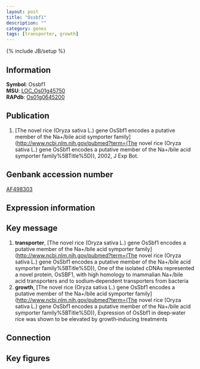 ```yaml
---
layout: post
title: "Ossbf1"
description: ""
category: genes
tags: [transporter, growth]
---
```

{% include JB/setup %}

## Information
__Symbol__: Ossbf1  
__MSU__: [LOC_Os01g45750](http://rice.plantbiology.msu.edu/cgi-bin/ORF_infopage.cgi?orf=LOC_Os01g45750)  
__RAPdb__: [Os01g0645200](http://rapdb.dna.affrc.go.jp/viewer/gbrowse_details/irgsp1?name=Os01g0645200)  

## Publication
1. [The novel rice (Oryza sativa L.) gene OsSbf1 encodes a putative member of the Na+/bile acid symporter family](http://www.ncbi.nlm.nih.gov/pubmed?term=(The novel rice (Oryza sativa L.) gene OsSbf1 encodes a putative member of the Na+/bile acid symporter family%5BTitle%5D)), 2002, J Exp Bot.

## Genbank accession number
[AF498303](http://www.ncbi.nlm.nih.gov/nuccore/AF498303)

## Expression information

## Key message
1. __transporter__, [The novel rice (Oryza sativa L.) gene OsSbf1 encodes a putative member of the Na+/bile acid symporter family](http://www.ncbi.nlm.nih.gov/pubmed?term=(The novel rice (Oryza sativa L.) gene OsSbf1 encodes a putative member of the Na+/bile acid symporter family%5BTitle%5D)),  One of the isolated cDNAs represented a novel protein, OsSBF1, with high homology to mammalian Na+/bile acid transporters and to sodium‐dependent transporters from bacteria
2. __growth__, [The novel rice (Oryza sativa L.) gene OsSbf1 encodes a putative member of the Na+/bile acid symporter family](http://www.ncbi.nlm.nih.gov/pubmed?term=(The novel rice (Oryza sativa L.) gene OsSbf1 encodes a putative member of the Na+/bile acid symporter family%5BTitle%5D)),  Expression of OsSbf1 in deep‐water rice was shown to be elevated by growth‐inducing treatments

## Connection

## Key figures



